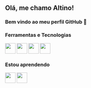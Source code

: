 <!--
## Olá pessoal 👋
### Eu sou o Altino
-->
## Olá, me chamo Altino! 
### Bem vindo ao meu perfil GitHub 👋

### Ferramentas e Tecnologias

<img loading="lazy" src="https://cdn.jsdelivr.net/gh/devicons/devicon/icons/python/python-original.svg" width="34" height="34"/> <img loading="lazy" src="https://cdn.jsdelivr.net/gh/devicons/devicon/icons/jupyter/jupyter-original.svg" width="34" height="34"/> <img loading="lazy" src="https://cdn.jsdelivr.net/gh/devicons/devicon/icons/pandas/pandas-original.svg" width="34" height="34"/> <img src="https://cdn.jsdelivr.net/gh/devicons/devicon/icons/numpy/numpy-original.svg" width="34" height="34"/>

### Estou aprendendo

<img loading="lazy" src="https://cdn.jsdelivr.net/gh/devicons/devicon/icons/apacheairflow/apacheairflow-original-wordmark.svg" width="34" height="34"/> <img loading="lazy" src="https://cdn.jsdelivr.net/gh/devicons/devicon/icons/mongodb/mongodb-original-wordmark.svg" width="34" height="34"/>
<!-- 
            <img src="https://cdn.jsdelivr.net/gh/devicons/devicon@latest/icons/linux/linux-original.svg" />
            <img src="https://cdn.jsdelivr.net/gh/devicons/devicon@latest/icons/scikitlearn/scikitlearn-original.svg" />
            <img src="https://cdn.jsdelivr.net/gh/devicons/devicon@latest/icons/matplotlib/matplotlib-original.svg" />
            <img src="https://cdn.jsdelivr.net/gh/devicons/devicon@latest/icons/plotly/plotly-original.svg" />
            <img src="https://cdn.jsdelivr.net/gh/devicons/devicon@latest/icons/amazonwebservices/amazonwebservices-original-wordmark.svg" />
            <img src="https://cdn.jsdelivr.net/gh/devicons/devicon@latest/icons/azure/azure-original.svg" />
            <img src="https://cdn.jsdelivr.net/gh/devicons/devicon@latest/icons/googlecloud/googlecloud-original.svg" />
            <img src="https://cdn.jsdelivr.net/gh/devicons/devicon@latest/icons/microsoftsqlserver/microsoftsqlserver-original.svg" />
          
**altsheu/altsheu** is a ✨ _special_ ✨ repository because its `README.md` (this file) appears on your GitHub profile.

Here are some ideas to get you started:

- 🔭 I’m currently working on ...
- 🌱 I’m currently learning ...
- 👯 I’m looking to collaborate on ...
- 🤔 I’m looking for help with ...
- 💬 Ask me about ...
- 📫 How to reach me: ...
- 😄 Pronouns: ...
- ⚡ Fun fact: ...

<div>
<a href="https://github.com/altsheu">
<img loading="lazy" height="180em" src="https://github-readme-stats.vercel.app/api/top-langs/?username=altsheu&layout=compact&langs_count=7&theme=dracula"/>
<img loading="lazy" height="180em" src="https://github-readme-stats.vercel.app/api?username=altsheu&show_icons=true&theme=dracula&include_all_commits=true&count_private=true"/>
</div>
-->
